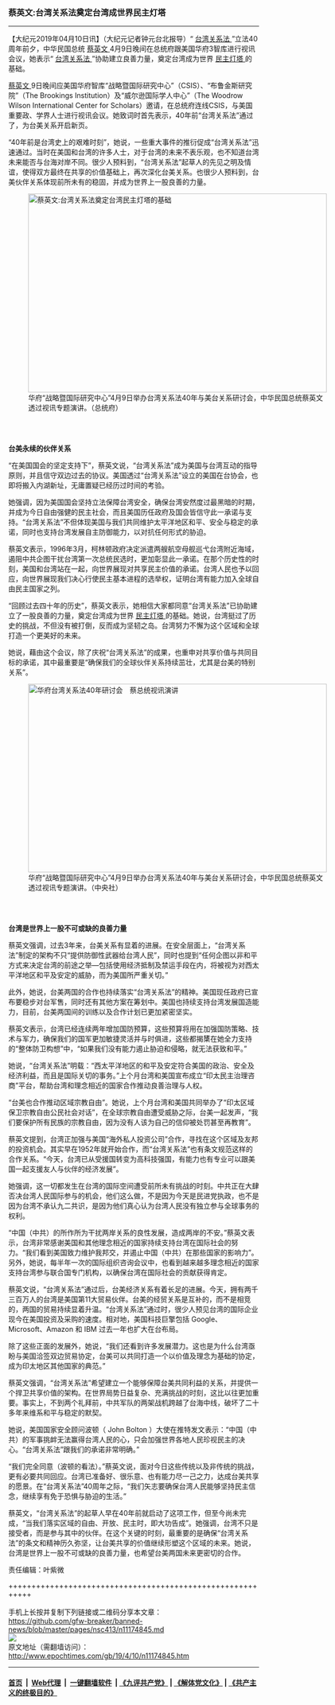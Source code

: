 ### 蔡英文:台湾关系法奠定台湾成世界民主灯塔
------------------------

<p>
 【大纪元2019年04月10日讯】（大纪元记者钟元台北报导）“
 <a href="http://www.epochtimes.com/gb/tag/%E5%8F%B0%E6%B9%BE%E5%85%B3%E7%B3%BB%E6%B3%95.html">
  台湾关系法
 </a>
 ”立法40周年前夕，中华民国总统
 <a href="http://www.epochtimes.com/gb/tag/%E8%94%A1%E8%8B%B1%E6%96%87.html">
  蔡英文
 </a>
 4月9日晚间在总统府跟美国华府3智库进行视讯会议，她表示“
 <a href="http://www.epochtimes.com/gb/tag/%E5%8F%B0%E6%B9%BE%E5%85%B3%E7%B3%BB%E6%B3%95.html">
  台湾关系法
 </a>
 ”协助建立良善力量，奠定台湾成为世界
 <a href="http://www.epochtimes.com/gb/tag/%E6%B0%91%E4%B8%BB%E7%81%AF%E5%A1%94.html">
  民主灯塔
 </a>
 的基础。
</p>
<p>
 <a href="http://www.epochtimes.com/gb/tag/%E8%94%A1%E8%8B%B1%E6%96%87.html">
  蔡英文
 </a>
 9日晚间应美国华府智库“战略暨国际研究中心”（CSIS）、“布鲁金斯研究院”（The Brookings Institution）及“威尔逊国际学人中心”（The Woodrow Wilson International Center for Scholars）邀请，在总统府连线CSIS，与美国重要政、学界人士进行视讯会议。她致词时首先表示，40年前“台湾关系法”通过了，为台美关系开启新页。
</p>
<p>
 “40年前是台湾史上的艰难时刻”，她说，一些重大事件的推衍促成“台湾关系法”迅速通过。当时在美国和台湾的许多人士，对于台湾的未来不表乐观，也不知道台湾未来能否与台海对岸不同。很少人预料到，“台湾关系法”起草人的先见之明及情谊，使得双方最终在共享的价值基础上，再次深化台美关系。也很少人预料到，台美伙伴关系体现前所未有的稳固，并成为世界上一股良善的力量。
</p>
<figure class="wp-caption aligncenter" id="attachment_11174960" style="width: 600px">
 <a href="http://i.epochtimes.com/assets/uploads/2019/04/1904092200352378.jpg">
  <img alt="蔡英文:台湾关系法奠定台湾民主灯塔的基础" class="size-large wp-image-11174960" height="400" src="http://i.epochtimes.com/assets/uploads/2019/04/1904092200352378-600x400.jpg" title="蔡英文:台湾关系法奠定台湾民主灯塔的基础" width="600"/>
 </a>
 <br/><figcaption class="wp-caption-text">
  华府“战略暨国际研究中心”4月9日举办台湾关系法40年与美台关系研讨会，中华民国总统蔡英文透过视讯专题演讲。（总统府）
 </figcaption><br/>
</figure><br/>
<p>
 <strong>
  台美永续的伙伴关系
 </strong>
</p>
<p>
 “在美国国会的坚定支持下”，蔡英文说，“台湾关系法”成为美国与台湾互动的指导原则，并且信守双边过去的协议。美国透过“台湾关系法”设立的美国在台协会，也即将搬入内湖新址，无庸置疑已经历过时间的考验。
</p>
<p>
 她强调，因为美国国会坚持立法保障台湾安全，确保台湾安然度过最黑暗的时期，并成为今日自由强健的民主社会，而且美国历任政府及国会皆信守此一承诺与支持。“台湾关系法”不但体现美国与我们共同维护太平洋地区和平、安全与稳定的承诺，同时也支持台湾发展自主防御能力，以对抗任何形式的胁迫。
</p>
<p>
 蔡英文表示，1996年3月，柯林顿政府决定派遣两艘航空母舰巡弋台湾附近海域，遏阻中共企图干扰台湾第一次总统民选时，更加彰显此一承诺。在那个历史性的时刻，美国和台湾站在一起，向世界展现对共享民主价值的承诺。台湾人民也予以回应，向世界展现我们决心行使民主基本进程的选举权，证明台湾有能力加入全球自由民主国家之列。
</p>
<p>
 “回顾过去四十年的历史”，蔡英文表示，她相信大家都同意“台湾关系法”已协助建立了一股良善的力量，奠定台湾成为世界
 <a href="http://www.epochtimes.com/gb/tag/%E6%B0%91%E4%B8%BB%E7%81%AF%E5%A1%94.html">
  民主灯塔
 </a>
 的基础。她说，台湾挺过了历史的挑战，不但没有被打倒，反而成为坚韧之岛。台湾努力不懈为这个区域和全球打造一个更美好的未来。
</p>
<p>
 她说，藉由这个会议，除了庆祝“台湾关系法”的成果，也重申对共享价值与共同目标的承诺，其中最重要是“确保我们的全球伙伴关系持续茁壮，尤其是台美的特别关系”。
</p>
<figure class="wp-caption aligncenter" id="attachment_11174966" style="width: 600px">
 <a href="http://i.epochtimes.com/assets/uploads/2019/04/1904092322192378.jpg">
  <img alt="华府台湾关系法40年研讨会　蔡总统视讯演讲" class="size-large wp-image-11174966" height="379" src="http://i.epochtimes.com/assets/uploads/2019/04/1904092322192378-600x379.jpg" title="华府台湾关系法40年研讨会　蔡总统视讯演讲" width="600"/>
 </a>
 <br/><figcaption class="wp-caption-text">
  华府“战略暨国际研究中心”4月9日举办台湾关系法40年与美台关系研讨会，中华民国总统蔡英文透过视讯专题演讲。（中央社）
 </figcaption><br/>
</figure><br/>
<p>
 <strong>
  台湾是世界上一股不可或缺的良善力量
 </strong>
</p>
<p>
 蔡英文强调，过去3年来，台美关系有显着的进展。在安全层面上，“台湾关系法”制定的架构不只“提供防御性武器给台湾人民”，同时也提到“任何企图以非和平方式来决定台湾的前途之举—包括使用经济抵制及禁运手段在内，将被视为对西太平洋地区和平及安定的威胁，而为美国所严重关切。”
</p>
<p>
 此外，她说，台美两国的合作也持续落实“台湾关系法”的精神。美国现任政府已宣布要稳步对台军售，同时还有其他方案在筹划中。美国也持续支持台湾发展国造能力，目前，台美两国间的训练以及合作计划已更加紧密坚实。
</p>
<p>
 蔡英文表示，台湾已经连续两年增加国防预算，这些预算将用在加强国防策略、技术与军力，确保我们的国军更加敏捷灵活并与时俱进，这些都揭橥在她全力支持的“整体防卫构想”中，“如果我们没有能力遏止胁迫和侵略，就无法获致和平。”
</p>
<p>
 她说，“台湾关系法”明载：“西太平洋地区的和平及安定符合美国的政治、安全及经济利益，而且是国际关切的事务。”上个月台湾和美国宣布成立“印太民主治理咨商”平台，帮助台湾和理念相近的国家合作推动良善治理与人权。
</p>
<p>
 “台美也合作推动区域宗教自由”。她说，上个月台湾和美国共同举办了“印太区域保卫宗教自由公民社会对话”，在全球宗教自由遭受威胁之际，台美一起发声，“我们要保护所有民族的宗教自由，因为没有人该为自己的信仰被处罚甚至再教育”。
</p>
<p>
 蔡英文提到，台湾正加强与美国“海外私人投资公司”合作，寻找在这个区域及友邦的投资机会。其实早在1952年就开始合作，而“台湾关系法”也有条文规范这样的合作关系。“今天，台湾已从受援国转变为高科技强国，有能力也有专业可以跟美国一起支援友人与伙伴的经济发展”。
</p>
<p>
 她强调，这一切都发生在台湾的国际空间遭受前所未有挑战的时刻。中共正在大肆否决台湾人民国际参与的机会，他们这么做，不是因为今天是民进党执政，也不是因为台湾不承认九二共识，是因为他们真心认为台湾人民没有独立参与全球事务的权利。
</p>
<p>
 “中国（中共）的所作所为干扰两岸关系的良性发展，造成两岸的不安。”蔡英文表示，台湾非常感谢美国和其他理念相近的国家持续支持台湾在国际社会的努力。“我们看到美国致力维护我邦交，并遏止中国（中共）在那些国家的影响力”。另外，她说，每半年一次的国际组织咨询会议中，也看到越来越多理念相近的国家支持台湾参与联合国专门机构，以确保台湾在国际社会的贡献获得肯定。
</p>
<p>
 蔡英文说，“台湾关系法”通过后，台美经济关系有着长足的进展。今天，拥有两千三百万人的台湾是美国第11大贸易伙伴。台美的经贸关系是互补的，而不是相竞的，两国的贸易持续显着升温。“台湾关系法”通过时，很少人预见台湾的国际企业现今在美国投资及采购的速度。相对地，美国科技巨擎包括
 <span dir="ltr" lang="en">
  Google、Microsoft、Amazon
 </span>
 和
 <span dir="ltr" lang="en">
  IBM
 </span>
 过去一年也扩大在台布局。
</p>
<p>
 除了这些正面的发展外，她说，“我们还看到许多发展潜力。这也是为什么台湾亟盼与美国洽签双边贸易协定，台美可以共同打造一个以价值及理念为基础的协定，成为印太地区其他国家的典范。”
</p>
<p>
 蔡英文强调，“台湾关系法”希望建立一个能够保障台美共同利益的关系，并提供一个捍卫共享价值的架构。在世界局势日益复杂、充满挑战的时刻，这比以往更加重要。事实上，不到两个礼拜前，中共军队的两架战机跨越了台海中线，破坏了二十多年来维系和平与稳定的默契。
</p>
<p>
 她说，美国国家安全顾问波顿（
 <span dir="ltr" lang="en">
  John Bolton
 </span>
 ）大使在推特发文表示：“中国（中共）的军事挑衅无法赢得台湾人民的心，只会加强世界各地人民珍视民主的决心。“台湾关系法”跟我们的承诺非常明确。”
</p>
<p>
 “我们完全同意（波顿的看法）。”蔡英文说，面对今日这些传统以及非传统的挑战，更有必要共同回应。台湾已准备好、很乐意、也有能力尽一己之力，达成台美共享的愿景。在“台湾关系法”40周年之际，“我们矢志要确保台湾人民能够坚持民主信念，继续享有免于恐惧与胁迫的生活。”
</p>
<p>
 蔡英文，“台湾关系法”的起草人早在40年前就启动了这项工作，但至今尚未完成，“当我们落实区域的自由、开放、民主时，即大功告成”。她强调，台湾不只是接受者，而是参与其中的伙伴。在这个关键的时刻，最重要的是确保“台湾关系法”的条文和精神历久弥坚，让台美共享的价值继续形塑这个区域的未来。她说，台湾是世界上一股不可或缺的良善力量，也希望台美两国未来更密切的合作。
</p>
<p>
 责任编辑：叶紫微
</p>

+++++++++++++++++++++++++++++++++++++++++++++++++++++++++++<br/><br/>
手机上长按并复制下列链接或二维码分享本文章：<br/>
https://github.com/gfw-breaker/banned-news/blob/master/pages/nsc413/n11174845.md <br/>
<a href='https://github.com/gfw-breaker/banned-news/blob/master/pages/nsc413/n11174845.md'><img src='https://github.com/gfw-breaker/banned-news/blob/master/pages/nsc413/n11174845.md.png'/></a> <br/>
原文地址（需翻墙访问）：http://www.epochtimes.com/gb/19/4/10/n11174845.htm


------------------------
#### [首页](https://github.com/gfw-breaker/banned-news/blob/master/README.md) &nbsp;|&nbsp; [Web代理](https://github.com/labour-camp/helloworld) &nbsp;|&nbsp; [一键翻墙软件](https://github.com/gfw-breaker/nogfw/blob/master/README.md) &nbsp;| [《九评共产党》](https://github.com/gfw-breaker/9ping.md/blob/master/README.md#九评之一评共产党是什么) | [《解体党文化》](https://github.com/gfw-breaker/jtdwh.md/blob/master/README.md) | [《共产主义的终极目的》](https://github.com/gfw-breaker/gczydzjmd.md/blob/master/README.md)

